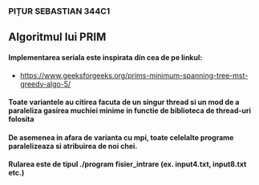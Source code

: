 ### PIȚUR SEBASTIAN 344C1
## Algoritmul lui PRIM
#### Implementarea seriala este inspirata din cea de pe linkul:
- https://www.geeksforgeeks.org/prims-minimum-spanning-tree-mst-greedy-algo-5/
#### Toate variantele au citirea facuta de un singur thread si un mod de a paraleliza gasirea muchiei minime in functie de biblioteca de thread-uri folosita
#### De asemenea in afara de varianta cu mpi, toate celelalte programe paralelizeaza si atribuirea de noi chei.
#### Rularea este de tipul ./program fisier_intrare (ex. input4.txt, input8.txt etc.)


